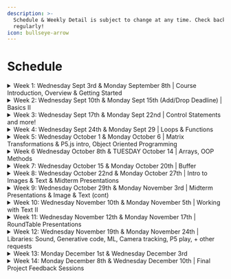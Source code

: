 ```yaml
---
description: >-
  Schedule & Weekly Detail is subject to change at any time. Check back
  regularly!
icon: bullseye-arrow
---
```


# Schedule

<details>

<summary>Week 1: Wednesday Sept 3rd &#x26; Monday September 8th | Course Introduction, Overview &#x26; Getting Started</summary>

In class:

* Introductions
* Overall Structure: IDE, Static Mode
* 2D Primitives
* Order of Operation

Do for Next Week:

* read Rushkoff’s Program or Be Programmed - Introduction (on Slack)
* read/review: Learning Processing Ch 1-2
* Watch/ Reference [Shiffman's Learning Processing 1-4 (including sub-videos, ie, 4.4, 4.6, etc)](https://www.youtube.com/user/shiffman/playlists?view=50\&sort=dd\&shelf_id=2)
* Watch/Reference: 1.1 [Drawing with Pixels](https://youtu.be/a562vsSI2Po)
* Watch/Reference: 1.3 [Basics of Drawing](https://youtu.be/D1ELEeIs0j8%3C)
* Watch/Reference: 2.1 [How to use Processing](https://youtu.be/5N31KNgOO0g)
* Watch/Reference: 2.2 [RGB Color](https://youtu.be/n2oHuKG_BQc)
* Watch/Reference: [Interaction (Playlist)](https://www.youtube.com/playlist?list=PLRqwX-V7Uu6by61pbhdvyEpIeymlmnXzD)

- [download Slack](https://slack.com/)
- [J](https://creativecodin-pwh8405.slack.com/ssb/redirect)[oin the Slack workspace for this course](https://join.slack.com/t/creativecodin-z8r4683/shared_invite/zt-3ckzqdpuu-NL26mURwwHOi~KQnCARa6Q). Make sure your workspace name is the name to address you by
- Join our workspace on[ openProcessing via this invitation link. ](https://openprocessing.org/join/C57504)This is critical as this is where you will be submitting your homework.
- Fill out the [Google Survey](https://forms.gle/oicbSx344wLSj5Ld6), if you have not
- Get a [Github](https://github.com/) account
- Direct Message me on Slack, your Github handle (ie, GitHub name; NOT account login).
- Install [Processing](https://processing.org/download/). Explore the examples!



</details>

<details>

<summary>Week 2: Wednesday Sept 10th &#x26;  Monday Sept 15th (Add/Drop Deadline) | Basics II</summary>

In Class:

* Order of Operation
* Comments & Print/Console.log
* Color, opacity, gradients
* Curves & Complex/Custom Shapes
* Turning in Assignments on OpenProcessing
* Variables (intro)
* Interaction (intro)

Do for Next Week:

* Read/Review: Learning Processing Chapter 3-5
* Read/Review: Generative Design - P.0, P.1.2.3 - P.2.1.3
* Watch/Reference: Shiffman's [3.1 Flow (setup & draw) ](https://youtu.be/o8dffrZ86gs)
* Watch/Reference: Shiffman's [3.2 Built-in Variables (mouseX, mouseY) ](https://youtu.be/ibW4oA7-n8I)
* Watch/Reference: Shiffman's [3.3 Events (mousePressed, keyPressed) ](https://youtu.be/UvSjtiW-RH8)
* Watch/Reference: Shiffman's [4: Variables (playlist) ](https://www.youtube.com/playlist?list=PLRqwX-V7Uu6aFNOgoIMSbSYOkKNTo89uf)
* Watch/Reference: Shiffman's [4.1 Variables ](https://youtu.be/B-ycSR3ntik)
* Watch/Reference: Shiffman's [4.2 Incrementing a variable](https://youtu.be/rZ36BzXFT6Q)&#x20;
* Watch/Reference: Shiffman's [4.4 Using Println() ](https://youtu.be/G9uDQBoHp08)
* Watch/Reference: Shiffman's

- If you missed Last week, review week 1's assignments
- Continue to work on[ Sketch 1](../assignments/sketch-1.md)



</details>

<details>

<summary>Week 3: Wednesday Sept 17th &#x26; Monday Sept 22nd | Control Statements and more!</summary>

In Class:

* logical operators
* Code Blocks
* Variable scope
* debugging
* motion
* random
* state machines
* **IN CLASS CHALLENGE**

Do For Next Week:

* Read the letters from the Last Cohort found in the Slack #Resources Channel. Write a brief reflection and send it to me via a Slack DM.
* Read/Watch/Review Shiffman's Learning Processing 5-6 (including sub-videos):
* Watch/Review Shiffman's 5: [Conditionals Playlist](https://youtube.com/playlist?list=PLRqwX-V7Uu6YqykuLs00261JCqnL_NNZ_)
* Watch/Review Shiffman's 6: [Loops Playlist](https://youtube.com/playlist?list=PLRqwX-V7Uu6bm-3M4Wntd4yYZGKwiKfrQ)
* Watch/Review Shiffman's [4.3 Using random() ](https://youtu.be/50Rzvxvi8D0)
* Find out When your [Show & Tell Presentation](../assignments/show-and-tell.md) is, and make a note to prepare for it.

- Work on [Sketch 2](../assignments/sketch-2-4.md)



</details>

<details>

<summary>Week 4: Wednesday Sept 24th &#x26; Monday Sept 29 | Loops &#x26; Functions</summary>

In Class:

* Loops
* Functions
* Passing Parameters to functions
* Manipulation of for-loops
* P5.js Intro & Setup

Do For Next Week:

* READ - [Getting Started with P5.js](https://p5js.org/get-started/)
* READ - [Processing Transition Tutorial](https://github.com/processing/p5.js/wiki/Processing-transition)
* Read/Review- Learning Processing Ch 7-9
* Watch/Review Shiffman's [7: Intro to Functions & Objects (playlist)](https://www.youtube.com/playlist?list=PLRqwX-V7Uu6ajGB2OI3hl5DZsD1Fw1WzR)
* Watch/Review Shiffman's [Loops videos 1-](https://www.youtube.com/playlist?list=PLRqwX-V7Uu6bm-3M4Wntd4yYZGKwiKfrQ)[6](https://www.youtube.com/playlist?list=PLRqwX-V7Uu6bm-3M4Wntd4yYZGKwiKfrQ)

- Continue to work on [Sketch 2](../assignments/sketch-2-4.md)
- Read the letters from the Last Cohort (If you did not last week) & Write a brief reflection and send it to me via a Slack DM.



</details>

<details>

<summary>Week 5: Wednesday October 1 &#x26; Monday October 6 | Matrix Transformations &#x26; P5.js intro, Object Oriented Programming</summary>

In Class:

* Matrix Transformations
* p5.js intro
* \<strike>OOP Intro\</strike>
* Midterm Project Announced
* Sketch 3 & 4

Do for next week:

* read/review: Learning Processing Chapter 8, 10-11
* watch/review Shiffman's [Javascript Objects](https://www.youtube.com/watch?v=-e5h4IGKZRY\&ab_channel=TheCodingTrain),[ Map](https://www.youtube.com/watch?v=nicMAoW6u1g\&list=PLRqwX-V7Uu6Zy51Q-x9tMWIv9cueOFTFA\&index=12\&t=16s\&ab_channel=TheCodingTrain), [Random](https://www.youtube.com/watch?v=POn4cZ0jL-o\&list=PLRqwX-V7Uu6Zy51Q-x9tMWIv9cueOFTFA\&index=11\&ab_channel=TheCodingTrain) (each one is a different link; 3 links)
* watch/review Shiffman's [Object Oriented I](https://www.youtube.com/user/shiffman/playlists?view=50\&sort=dd\&shelf_id=2)[ntro](https://www.youtube.com/watch?v=xG2Vbnv0wvg\&ab_channel=TheCodingTrain), [Classes](https://www.youtube.com/watch?v=T-HGdc8L-7w\&ab_channel=TheCodingTrain), [Constructor Arguments](https://www.youtube.com/watch?v=rHiSsgFRgx4\&ab_channel=TheCodingTrain), [Adding Files](https://www.youtube.com/watch?v=5nf41qLeagU\&ab_channel=TheCodingTrain) (each is a different link; 4 links)

&#x20;[ Work on Sketch 4](../assignments/sketch-2-4.md)

&#x20; Brain storm an adjective for your [Midterm project](../assignments/midterm-project.md). Come to the class with it. If you want to get working on it, sketch it out visually.



</details>

<details>

<summary>Week 6 Wednesday October 8th &#x26; TUESDAY October 14 | Arrays, OOP Methods</summary>

In Class:

* OOP (continued)
* Time Control Strategies

Do For Next Week:

* read/review [Processing to P5 Tutorial](https://github.com/processing/p5.js/wiki/Processing-transition)

- Brainstorm and Pseudo Code [Midterm](../assignments/midterm-project.md)
- Work on [Sketch 4](../assignments/sketch-2-4.md)

</details>

<details>

<summary>Week 7: Wednesday October 15 &#x26; Monday October  20th | Buffer</summary>

In Class:&#x20;

* TBA
* Review State machines, debugging
* In class challenge
* Demo of libraries for [Final Project](../assignments/final-project.md)s: Sound, Computer Vision, Video, P5 Play library, P5 Speech library (not for midterm)

Do for Next Week:&#x20;

* Review Previous readings in Learning Processing & Generative Design covered so far
* Work on [Midterm Project](../assignments/midterm-project.md#midterm-project-the-unexpected-machine-performance-of-an-adjective) and push your progress to your github repo for it

</details>

<details>

<summary>Week 8: Wednesday October 22nd &#x26; Monday October 27th | Intro to Images &#x26; Text &#x26; Midterm Presentations</summary>

In class:

* Intro to working with data - Images & Text
* [MIDTERM PRESENTATIONS](../assignments/midterm-project.md)

Do for Next Week:

* Brainstorm [final project](../assignments/final-project.md#final-project-choice-20-of-your-final-grade) ideas and begin creating [Roundtable Presentation](../assignments/final-project-roundtable.md)
* [Midterm Self Assessment](../assignments/midterm-assessment.md)
* Revise/Refine [Midterm Project](../assignments/midterm-project.md#midterm-project-the-unexpected-machine-performance-of-an-adjective)

Read/Review/Watch: [Shiffman's Images & Pixels](https://www.youtube.com/watch?v=-f0WEitGmiw\&list=PLRqwX-V7Uu6YB9x6f23CBftiyx0u_5sO9\&ab_channel=TheCodingTrain) 10.1 - 10.7 (see playlist on screen for next videos)

</details>

<details>

<summary>Week 9: Wednesday October 29th &#x26; Monday November 3rd | Midterm Presentations &#x26; Image &#x26; Text (cont)</summary>

In Class:

* [Midterm Project Presentations & Feedback](../assignments/midterm-project.md)
* Image & Text manipulation

Do for the Week After Spring Break (**do not** work _over_ spring break!)

* [Midterm Self Assessment](../assignments/midterm-assessment.md)
* Revise/Refine [Midterm Project](../assignments/midterm-project.md)
* Work on[ Sketch 4](../assignments/sketch-6.md)

</details>

<details>

<summary>Week 10: Wednesday November 10th &#x26; Monday  November 5th | Working with Text II</summary>

In class:

* Text & String Manipulations
* API's

Do For Next Week:

* work on [Sketch 4](../assignments/sketch-6.md)
* work on [Roundtable presentation](../assignments/final-project-roundtable.md)
* Read/Watch/Review Shiffman's [13: Text & Data](https://www.youtube.com/playlist?list=PLRqwX-V7Uu6Y4F21kqaFLk6oGW2I5o7FY) playlist





</details>

<details>

<summary>Week 11: Wednesday November 12th &#x26; Monday November 17th | RoundTable Presentations</summary>

In class:

* [Roundtable Presentations](../assignments/final-project-roundtable.md)

Do for Next Week:

* [Sketch 4](../assignments/sketch-6.md)

</details>

<details>

<summary>Week 12: Wednesday November 19th &#x26; Monday November 24th | Libraries: Sound, Generative code, ML, Camera tracking, P5 play, + other requests</summary>

* [Work on Final Project](../assignments/final-project.md)

</details>

<details>

<summary>Week 13: Monday December 1st &#x26; Wednesday December 3rd</summary>

In class:&#x20;

* Topics by Request
* Bug Squashing

For Next Week:

&#x20;       **Work on Final Project**

</details>

<details>

<summary>Week 14: Monday December 8th &#x26; Wednesday December 10th | Final Project Feedback Sessions</summary>

For Next Week:

* Finish [Final Project](../assignments/final-project.md) - Due December 10 @ 12 noon
* Final [Course Deliverables](../assignments/final-course-deliverables.md) - Final Self Assessment & Letter to the next Cohort - Due December 10 @ 16:00
* We DO NOT MEET OVER EXAM WEEK
* Have a fabulous winter break! :clap: :tada:

</details>
